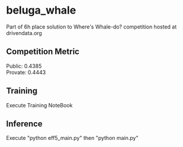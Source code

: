 # beluga_whale
Part of 6h place solution to Where's Whale-do? competition hosted at drivendata.org
## Competition Metric
Public: 0.4385 	
Provate: 0.4443

## Training
Execute Training NoteBook

## Inference
Execute "python eff5_main.py" then "python main.py"
